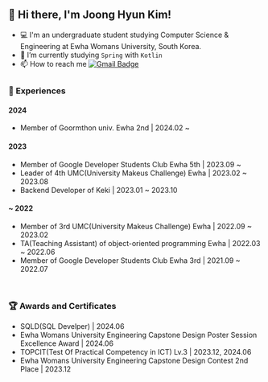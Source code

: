 ## 👋 Hi there, I'm Joong Hyun Kim!
- 💻 I'm an undergraduate student studying Computer Science & Engineering at Ewha Womans University, South Korea. 
- 🌱 I’m currently studying `Spring` with `Kotlin`
- 📫 How to reach me  [![Gmail Badge](https://img.shields.io/badge/Gmail-D14836?style=flat&logo=Gmail&logoColor=white)](mailto:jooongh.k@gmail.com)

##

### 🔭 Experiences
#### 2024
- Member of Goormthon univ. Ewha 2nd | 2024.02 ~

#### 2023
- Member of Google Developer Students Club Ewha 5th | 2023.09 ~ 
- Leader of 4th UMC(University Makeus Challenge) Ewha | 2023.02 ~ 2023.08
- Backend Developer of Keki | 2023.01 ~ 2023.10

#### ~ 2022
- Member of 3rd UMC(University Makeus Challenge) Ewha | 2022.09 ~ 2023.02
- TA(Teaching Assistant) of object-oriented programming Ewha | 2022.03 ~ 2022.06
- Member of Google Developer Students Club Ewha 3rd | 2021.09 ~ 2022.07

<br>

### 🏆 Awards and Certificates
- SQLD(SQL Develper) | 2024.06
- Ewha Womans University Engineering Capstone Design Poster Session Excellence Award | 2024.06
- TOPCIT(Test Of Practical Competency in ICT) Lv.3 | 2023.12, 2024.06
- Ewha Womans University Engineering Capstone Design Contest 2nd Place | 2023.12
